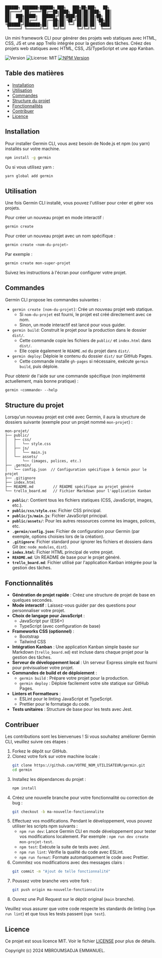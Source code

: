 ```
██████╗ ███████╗██████╗ ███╗   ███╗██╗███╗   ██╗
██╔════╝ ██╔════╝██╔══██╗████╗ ████║██║████╗  ██║
██║  ███╗█████╗  ██████╔╝██╔████╔██║██║██╔██╗ ██║
██║   ██║██╔══╝  ██╔══██╗██║╚██╔╝██║██║██║╚██╗██║
╚██████╔╝███████╗██║  ██║██║ ╚═╝ ██║██║██║ ╚████║
 ╚═════╝ ╚══════╝╚═╝  ╚═╝╚═╝     ╚═╝╚═╝╚═╝  ╚═══╝
```

Un mini framework CLI pour générer des projets web statiques avec HTML, CSS, JS et une app Trello intégrée pour la gestion des tâches.
Créez des projets web statiques avec HTML, CSS, JS/TypeScript et une app Kanban.

![Version](https://img.shields.io/badge/version-1.0.3-blue)
![License: MIT](https://img.shields.io/badge/License-MIT-yellow.svg)
[![NPM Version](https://img.shields.io/npm/v/germin.svg)](https://www.npmjs.com/package/germin)

## Table des matières
- [Installation](#installation)
- [Utilisation](#utilisation)
- [Commandes](#commandes)
- [Structure du projet](#structure-du-projet)
- [Fonctionnalités](#fonctionnalités)
- [Contribuer](#contribuer)
- [Licence](#licence)

## Installation

Pour installer Germin CLI, vous avez besoin de Node.js et npm (ou yarn) installés sur votre machine.

```bash
npm install -g germin
```

Ou si vous utilisez yarn :

```bash
yarn global add germin
```

## Utilisation

Une fois Germin CLI installé, vous pouvez l'utiliser pour créer et gérer vos projets.

Pour créer un nouveau projet en mode interactif :
```bash
germin create
```

Pour créer un nouveau projet avec un nom spécifique :
```bash
germin create <nom-du-projet>
```
Par exemple :
```bash
germin create mon-super-projet
```

Suivez les instructions à l'écran pour configurer votre projet.

## Commandes

Germin CLI propose les commandes suivantes :

*   `germin create [nom-du-projet]`: Crée un nouveau projet web statique.
    *   Si `nom-du-projet` est fourni, le projet est créé directement avec ce nom.
    *   Sinon, un mode interactif est lancé pour vous guider.
*   `germin build`: Construit le projet pour la production dans le dossier `dist/`.
    *   Cette commande copie les fichiers de `public/` et `index.html` dans `dist/`.
    *   Elle copie également le `README.md` du projet dans `dist/`.
*   `germin deploy`: Déploie le contenu du dossier `dist/` sur GitHub Pages.
    *   Cette commande installe `gh-pages` si nécessaire, exécute `germin build`, puis déploie.

Pour obtenir de l'aide sur une commande spécifique (non implémenté actuellement, mais bonne pratique) :
```bash
germin <commande> --help
```

## Structure du projet

Lorsqu'un nouveau projet est créé avec Germin, il aura la structure de dossiers suivante (exemple pour un projet nommé `mon-projet`) :

```
mon-projet/
├── public/
│   ├── css/
│   │   └── style.css
│   ├── js/
│   │   └── main.js
│   └── assets/
│       └── (images, polices, etc.)
├── .germin/
│   └── config.json  // Configuration spécifique à Germin pour le projet
├── .gitignore
├── index.html
├── README.md         // README spécifique au projet généré
└── trello_board.md   // Fichier Markdown pour l'application Kanban
```

*   **`public/`**: Contient tous les fichiers statiques (CSS, JavaScript, images, etc.).
*   **`public/css/style.css`**: Fichier CSS principal.
*   **`public/js/main.js`**: Fichier JavaScript principal.
*   **`public/assets/`**: Pour les autres ressources comme les images, polices, etc.
*   **`.germin/config.json`**: Fichier de configuration pour Germin (par exemple, options choisies lors de la création).
*   **`.gitignore`**: Fichier standard pour ignorer les fichiers et dossiers dans Git (ex: `node_modules`, `dist`).
*   **`index.html`**: Fichier HTML principal de votre projet.
*   **`README.md`**: Un README de base pour le projet généré.
*   **`trello_board.md`**: Fichier utilisé par l'application Kanban intégrée pour la gestion des tâches.

## Fonctionnalités

*   **Génération de projet rapide** : Créez une structure de projet de base en quelques secondes.
*   **Mode interactif** : Laissez-vous guider par des questions pour personnaliser votre projet.
*   **Choix de langage pour JavaScript** :
    *   JavaScript pur (ES6+)
    *   TypeScript (avec configuration de base)
*   **Frameworks CSS (optionnel)** :
    *   Bootstrap
    *   Tailwind CSS
*   **Intégration Kanban** : Une application Kanban simple basée sur Markdown (`trello_board.md`) est incluse dans chaque projet pour la gestion des tâches.
*   **Serveur de développement local** : Un serveur Express simple est fourni pour prévisualiser votre projet.
*   **Commandes de build et de déploiement** :
    *   `germin build` : Prépare votre projet pour la production.
    *   `germin deploy` : Déploie facilement votre site statique sur GitHub Pages.
*   **Linters et Formatteurs** :
    *   ESLint pour le linting JavaScript et TypeScript.
    *   Prettier pour le formatage du code.
*   **Tests unitaires** : Structure de base pour les tests avec Jest.

## Contribuer

Les contributions sont les bienvenues ! Si vous souhaitez améliorer Germin CLI, veuillez suivre ces étapes :

1.  Forkez le dépôt sur GitHub.
2.  Clonez votre fork sur votre machine locale :
    ```bash
    git clone https://github.com/VOTRE_NOM_UTILISATEUR/germin.git
    cd germin
    ```
3.  Installez les dépendances du projet :
    ```bash
    npm install
    ```
4.  Créez une nouvelle branche pour votre fonctionnalité ou correction de bug :
    ```bash
    git checkout -b ma-nouvelle-fonctionnalite
    ```
5.  Effectuez vos modifications. Pendant le développement, vous pouvez utiliser les scripts npm suivants :
    *   `npm run dev`: Lance Germin CLI en mode développement pour tester vos modifications localement. Par exemple : `npm run dev create mon-projet-test`.
    *   `npm test`: Exécute la suite de tests avec Jest.
    *   `npm run lint`: Vérifie la qualité du code avec ESLint.
    *   `npm run format`: Formate automatiquement le code avec Prettier.
6.  Commitez vos modifications avec des messages clairs :
    ```bash
    git commit -m "Ajout de telle fonctionnalité"
    ```
7.  Poussez votre branche vers votre fork :
    ```bash
    git push origin ma-nouvelle-fonctionnalite
    ```
8.  Ouvrez une Pull Request sur le dépôt original (`main` branche).

Veuillez vous assurer que votre code respecte les standards de linting (`npm run lint`) et que tous les tests passent (`npm test`).

## Licence

Ce projet est sous licence MIT. Voir le fichier [LICENSE](LICENSE) pour plus de détails.

Copyright (c) 2024 MBROUMSADJA EMMANUEL.
